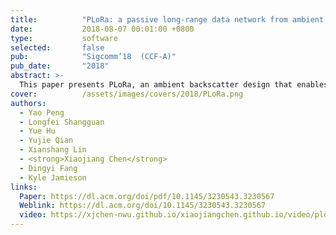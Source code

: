 ```yaml
---
title:          "PLoRa: a passive long-range data network from ambient LoRa transmissions"
date:           2018-08-07 00:01:00 +0800
type:           software
selected:       false
pub:            "Sigcomm’18  (CCF-A)"
pub_date:       "2018"
abstract: >-
  This paper presents PLoRa, an ambient backscatter design that enables long-range wireless connectivity for batteryless IoT devices. PLoRa takes ambient LoRa transmissions as the excitation signals, conveys data by modulating an excitation signal into a new standard LoRa "chirp" signal, and shifts this new signal to a different LoRa channel to be received at a gateway faraway. PLoRa achieves this by a holistic RF front-end hardware and software design, including a low-power packet detection circuit, a blind chirp modulation algorithm and a low-power energy management circuit. To form a complete ambient LoRa backscatter network, we integrate a light-weight backscatter signal decoding algorithm with a MAC-layer protocol that work together to make coexistence of PLoRa tags and active LoRa nodes possible in the network. We prototype PLoRa on a four-layer printed circuit board, and test it in various outdoor and indoor environments. Our experimental results demonstrate that our prototype PCB PLoRa tag can backscatter an ambient LoRa transmission sent from a nearby LoRa node (20 cm away) to a gateway up to 1.1 km away, and deliver 284 bytes data every 24 minutes indoors, or every 17 minutes outdoors. We also simulate a 28-nm low-power FPGA based prototype whose digital baseband processor achieves 220 μW power consumption.
cover:          /assets/images/covers/2018/PLoRa.png
authors:
  - Yao Peng
  - Longfei Shangguan
  - Yue Hu
  - Yujie Qian
  - Xianshang Lin
  - <strong>Xiaojiang Chen</strong>
  - Dingyi Fang
  - Kyle Jamieson
links:
  Paper: https://dl.acm.org/doi/pdf/10.1145/3230543.3230567
  Weblink: https://dl.acm.org/doi/10.1145/3230543.3230567
  video: https://xjchen-nwu.github.io/xiaojiangchen.github.io/video/plora/plora.html
---
```


